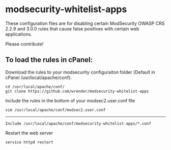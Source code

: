 # modsecurity-whitelist-apps

These configuration files are for disabling certain ModSecurity OWASP CRS 2.2.9 and  3.0.0 rules that cause false positives with certain web applications.

Please contribute!

<h2>To load the rules in cPanel:</h2>

Download the rules to your modsecurity configuraiton folder (Default in cPanel /usr/local/apache/conf):<br>
```text
cd /usr/local/apache/conf/
git clone https://github.com/wrender/modsecurity-whitelist-apps
``` 

Include the rules in the bottom of your modsec2.user.conf file <br>
``` text
vim /usr/local/apache/conf/modsec2.user.conf
```
----------------------------------------
``` text
Include /usr/local/apache/conf/modsecurity-whitelist-apps/*.conf
```

Restart the web server
``` text
service httpd restart
``` 
